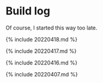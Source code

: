 # Build log
Of course, I started this way too late. 

{% include 20220418.md %}

{% include 20220417.md %}

{% include 20220416.md %}

{% include 20220407.md %}
